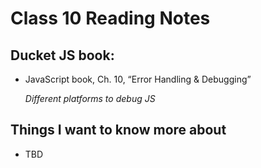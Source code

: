 # Class 10 Reading Notes

## Ducket JS book:

- JavaScript book, Ch. 10, “Error Handling & Debugging”

    *Different platforms to debug JS*

## Things I want to know more about

- TBD